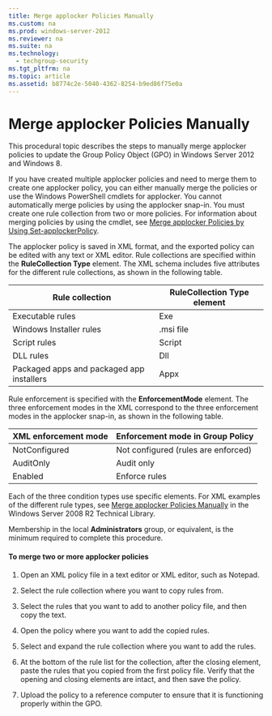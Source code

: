 ```yaml
---
title: Merge applocker Policies Manually
ms.custom: na
ms.prod: windows-server-2012
ms.reviewer: na
ms.suite: na
ms.technology: 
  - techgroup-security
ms.tgt_pltfrm: na
ms.topic: article
ms.assetid: b8774c2e-5040-4362-8254-b9ed86f75e0a
---
```

# Merge applocker Policies Manually
This procedural topic describes the steps to manually merge applocker policies to update the Group Policy Object \(GPO\) in  Windows Server 2012  and Windows 8.

If you have created multiple applocker policies and need to merge them to create one applocker policy, you can either manually merge the policies or use the Windows PowerShell cmdlets for applocker. You cannot automatically merge policies by using the applocker snap\-in. You must create one rule collection from two or more policies. For information about merging policies by using the cmdlet, see [Merge applocker Policies by Using Set-applockerPolicy](merge-applocker-policies-by-using-setapplockerpolicy.md).

The applocker policy is saved in XML format, and the exported policy can be edited with any text or XML editor. Rule collections are specified within the **RuleCollection Type** element. The XML schema includes five attributes for the different rule collections, as shown in the following table.

|Rule collection|RuleCollection Type element|
|-------------------|-------------------------------|
|Executable rules|Exe|
|Windows Installer rules|.msi file|
|Script rules|Script|
|DLL rules|Dll|
|Packaged apps and packaged app installers|Appx|

Rule enforcement is specified with the **EnforcementMode** element. The three enforcement modes in the XML correspond to the three enforcement modes in the applocker snap\-in, as shown in the following table.

|XML enforcement mode|Enforcement mode in Group Policy|
|------------------------|------------------------------------|
|NotConfigured|Not configured \(rules are enforced\)|
|AuditOnly|Audit only|
|Enabled|Enforce rules|

Each of the three condition types use specific elements. For XML examples of the different rule types, see [Merge applocker Policies Manually](http://technet.microsoft.com/library/ee791754(v=ws.10).aspx) in the Windows Server 2008 R2 Technical Library.

Membership in the local **Administrators** group, or equivalent, is the minimum required to complete this procedure.

#### To merge two or more applocker policies

1.  Open an XML policy file in a text editor or XML editor, such as Notepad.

2.  Select the rule collection where you want to copy rules from.

3.  Select the rules that you want to add to another policy file, and then copy the text.

4.  Open the policy where you want to add the copied rules.

5.  Select and expand the rule collection where you want to add the rules.

6.  At the bottom of the rule list for the collection, after the closing element, paste the rules that you copied from the first policy file. Verify that the opening and closing elements are intact, and then save the policy.

7.  Upload the policy to a reference computer to ensure that it is functioning properly within the GPO.


